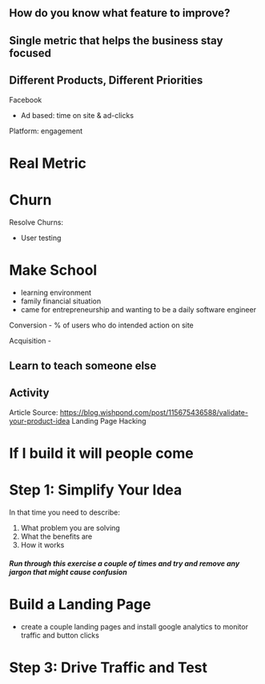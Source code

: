 
## How do you know what feature to improve?

## Single metric that helps the business stay focused

## Different Products, Different Priorities
Facebook
- Ad based: time on site & ad-clicks

Platform:
engagement

# Real Metric
# Churn
  Resolve Churns:
  - User testing

# Make School
- learning environment
- family financial situation
- came for entrepreneurship and wanting to be a daily software engineer

Conversion - % of users who do intended action on site

Acquisition - 
## Learn to teach someone else

## Activity
Article Source: https://blog.wishpond.com/post/115675436588/validate-your-product-idea 
Landing Page Hacking
# If I build it will people come
# Step 1: Simplify Your Idea
  In that time you need to describe:
  1. What problem you are solving
  2. What the benefits are
  3. How it works
  ##### Run through this exercise a couple of times and try and remove any jargon that might cause confusion
# Build a Landing Page
- create a couple landing pages and install google analytics to monitor traffic and button clicks
# Step 3: Drive Traffic and Test

